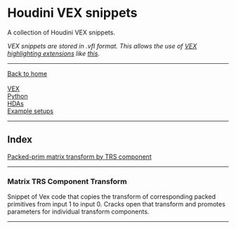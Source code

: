 # Houdini VEX snippets
A collection of Houdini VEX snippets.

*VEX snippets are stored in .vfl format. This allows the use of [VEX highlighting extensions](https://marketplace.visualstudio.com/items?itemName=melmass.vex) like [this](https://marketplace.visualstudio.com/items?itemName=melmass.vex).* <br>

---

[Back to home](https://robbertgroenendijk.github.io/Houdini_snippets/)<br>
<br>
[VEX](https://robbertgroenendijk.github.io/Houdini_snippets/VEX)<br>
[Python](https://robbertgroenendijk.github.io/Houdini_snippets/Python)<br>
[HDAs](https://robbertgroenendijk.github.io/Houdini_snippets/HDA)<br>
[Example setups](https://robbertgroenendijk.github.io/Houdini_snippets/Setups)<br>

---

## Index <br>

[Packed-prim matrix transform by TRS component](#-matrix-trs-component-transform)

---
### Matrix TRS Component Transform
<p>Snippet of Vex code that copies the transform of corresponding packed primitives from input 1 to input 0.
Cracks open that transform and promotes parameters for individual transform components.</p>

<script src="https://emgithub.com/embed.js?target=https%3A%2F%2Fgithub.com%2FRobbertGroenendijk%2FHoudini_snippets%2Fblob%2Fmain%2FVEX%2FMatrixComponentTransform.vfl&style=night-owl&showCopy=on"></script>
---
